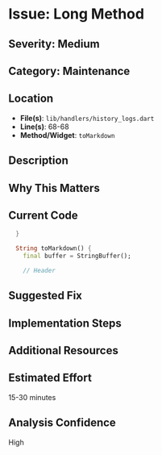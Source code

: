 # Issue: Long Method

## Severity: Medium

## Category: Maintenance

## Location
- **File(s)**: `lib/handlers/history_logs.dart`
- **Line(s)**: 68-68
- **Method/Widget**: `toMarkdown`

## Description


## Why This Matters


## Current Code
```dart
  }

  String toMarkdown() {
    final buffer = StringBuffer();

    // Header
```

## Suggested Fix


## Implementation Steps


## Additional Resources


## Estimated Effort
15-30 minutes

## Analysis Confidence
High
